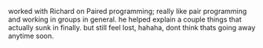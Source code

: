 worked with Richard on Paired programming; really like pair programming and working in groups in general.  he helped explain a couple things that actually sunk in finally.  but still feel lost, hahaha,  dont think thats going away anytime soon.  